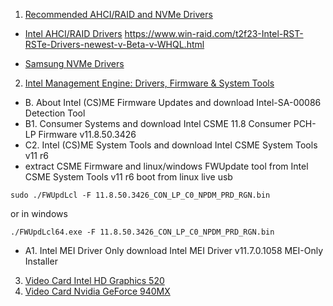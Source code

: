 1. [Recommended AHCI/RAID and NVMe Drivers](https://www.win-raid.com/t29f25-Recommended-AHCI-RAID-and-NVMe-Drivers.html)
- [Intel AHCI/RAID Drivers](https://downloadcenter.intel.com/ru/download/27400/-Intel-Rapid-Storage-Intel-RST-?product=55005)
https://www.win-raid.com/t2f23-Intel-RST-RSTe-Drivers-newest-v-Beta-v-WHQL.html

- [Samsung NVMe Drivers](http://www.samsung.com/semiconductor/minisite/ssd/download/tools/)

2. [Intel Management Engine: Drivers, Firmware & System Tools](https://www.win-raid.com/t596f39-Intel-Management-Engine-Drivers-Firmware-amp-System-Tools.html#no_permission_userprofile)

- B. About Intel (CS)ME Firmware Updates and download Intel-SA-00086 Detection Tool
- B1. Consumer Systems and download Intel CSME 11.8 Consumer PCH-LP Firmware v11.8.50.3426
- C2. Intel (CS)ME System Tools and download Intel CSME System Tools v11 r6
- extract CSME Firmware and linux/windows FWUpdate tool from Intel CSME System Tools v11 r6 boot from linux live usb

`sudo ./FWUpdLcl -F 11.8.50.3426_CON_LP_C0_NPDM_PRD_RGN.bin`

or in windows

`./FWUpdLcl64.exe -F 11.8.50.3426_CON_LP_C0_NPDM_PRD_RGN.bin`

- A1. Intel MEI Driver Only download Intel MEI Driver v11.7.0.1058 MEI-Only Installer
3. [Video Card Intel HD Graphics 520](https://downloadcenter.intel.com/ru/product/80939/-)
4. [Video Card Nvidia GeForce 940MX](http://www.nvidia.ru/download/driverResults.aspx/128567/ru)
